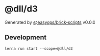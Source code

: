 # @dll/d3

Generated by [@easyops/brick-scripts] v0.0.0

## Development

`lerna run start --scope=@dll/d3`

[@easyops/brick-scripts]: https://git.easyops.local/anyclouds/next-core/tree/master/packages/brick-scripts
